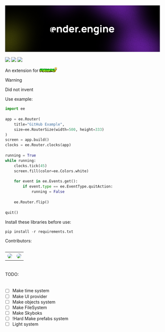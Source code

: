 ![ender.engine](static/banner.png)
<p>
  <img src="https://img.shields.io/badge/powered_by-pygame-green">
  <img src="https://img.shields.io/badge/python-3-yellow">
  <img src="https://img.shields.io/badge/status-indev-lightgray">
</p>

An extension for <a href="https://github.com/pygame/pygame"><img src="https://raw.githubusercontent.com/pygame/pygame/main/docs/reST/_static/pygame_logo.svg" height=16></a>

> [!Warning]
> Did not invent

Use example:
```py
import ee

app = ee.Router(
    title="GitHub Example",
    size=ee.RouterSize(width=500, height=333)
)
screen = app.build()
clocks = ee.Router.clocks(app)

running = True
while running:
    clocks.tick(45)
    screen.fill(color=ee.Colors.white)

    for event in ee.Events.get():
        if event.type == ee.EventType.quitAction:
            running = False

    ee.Router.flip()

quit()
```

Install these libraries before use:
```py
pip install -r requirements.txt
```

Contributors:

<div style="display: flex; gap: 8px; flex-direction: column; justify-content: center">

<table style="border: none">
    <tr>
      <th><a href="https://github.com/stefanlight8"><img src="https://avatars.githubusercontent.com/u/64615032?v=4" width=64 style="border-radius: 100px"></a></th>
      <th><a href="https://github.com/l1acy"><img src="https://avatars.githubusercontent.com/u/101744830?v=4" width=64 style="border-radius: 100px"></a></th>
    </tr>
</table>

TODO:
- [ ] Make time system
- [ ] Make UI provider
- [ ] Make objects system
- [ ] Make FileSystem
- [ ] Make Skyboks
- [ ] !Hard Make prefabs system
- [ ] Light system